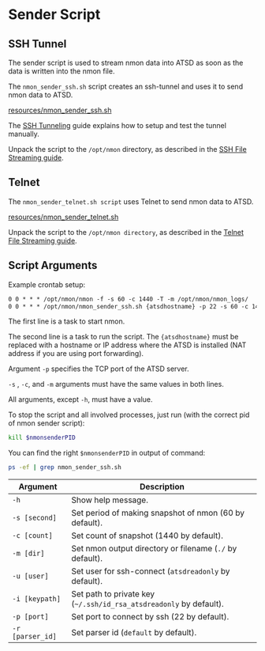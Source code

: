 # Sender Script

## SSH Tunnel

The sender script is used to stream nmon data into ATSD as soon as the data is written into the nmon file.

The `nmon_sender_ssh.sh` script creates an ssh-tunnel and uses it to send nmon data to ATSD.

[resources/nmon_sender_ssh.sh](https://github.com/axibase/nmon/blob/master/nmon_sender_ssh.sh)

The [SSH Tunneling](./ssh-tunneling.md) guide explains how to setup and test the tunnel manually.

Unpack the script to the `/opt/nmon` directory, as described in the [SSH File Streaming guide](file-streaming.md).

## Telnet

The `nmon_sender_telnet.sh script` uses Telnet to send nmon data to ATSD.

[resources/nmon_sender_telnet.sh](https://github.com/axibase/nmon/blob/master/nmon_sender_telnet.sh)

Unpack the script to the `/opt/nmon directory`, as described in the [Telnet File Streaming guide](file-streaming.md).

## Script Arguments

Example crontab setup:

```txt
0 0 * * * /opt/nmon/nmon -f -s 60 -c 1440 -T -m /opt/nmon/nmon_logs/
0 0 * * * /opt/nmon/nmon_sender_ssh.sh {atsdhostname} -p 22 -s 60 -c 1440 -m /opt/nmon/nmon_logs/ -i /opt/nmon/id_rsa_atsdreadonly >>/opt/nmon/full.log 2>&1
```

The first line is a task to start nmon.

The second line is a task to run the script. The `{atsdhostname}` must be replaced with a hostname or IP address where the ATSD is installed (NAT address if you are using port forwarding).

Argument `-p` specifies the TCP port of the ATSD server.

`-s` , `-c`, and `-m` arguments must have the same values in both lines.

All arguments, except `-h`, must have a value.

To stop the script and all involved processes, just run (with the correct pid of nmon sender script):

```sh
kill $nmonsenderPID
```

You can find the right `$nmonsenderPID` in output of command:

```sh
ps -ef | grep nmon_sender_ssh.sh
```

| Argument | Description |
| --- | --- |
|  `-h`  |  Show help message.  |
|  `-s [second]`  |  Set period of making snapshot of nmon (60 by default).  |
|  `-c [count]`  |  Set count of snapshot (1440 by default).  |
|  `-m [dir]`  |  Set nmon output directory or filename (`./` by default).  |
|  `-u [user]`  |  Set user for ssh-connect (`atsdreadonly` by default).  |
|  `-i [keypath]`  |  Set path to private key (`~/.ssh/id_rsa_atsdreadonly` by default).  |
|  `-p [port]`  |  Set port to connect by ssh (22 by default).  |
|  `-r [parser_id]`  |  Set parser id (`default` by default).  |

